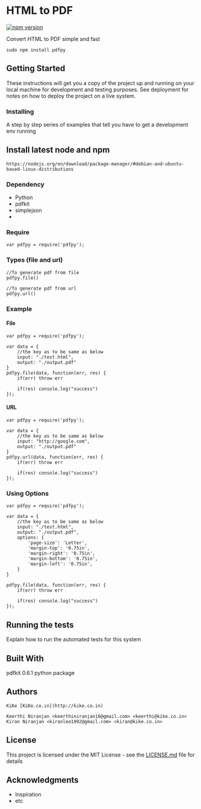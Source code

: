 # HTML to PDF

[![npm version](https://badge.fury.io/js/pdfpy.svg)](https://badge.fury.io/js/pdfpy)

Convert HTML to PDF simple and fast

```
sudo npm install pdfpy
```

## Getting Started

These instructions will get you a copy of the project up and running on your local machine for development and testing purposes. See deployment for notes on how to deploy the project on a live system.

### Installing

A step by step series of examples that tell you have to get a development env running

## Install latest node and npm
```
https://nodejs.org/en/download/package-manager/#debian-and-ubuntu-based-linux-distributions
```

### Dependency

* Python
* pdfkit
* simplejson
* 

### Require

```
var pdfpy = require('pdfpy');
```

### Types (file and url)

```
//To generate pdf from file
pdfpy.file()
```

```
//To generate pdf from url
pdfpy.url()
```

### Example


#### File
```
var pdfpy = require('pdfpy');

var data = {
    //the key as to be same as below
    input: "./test.html",
    output: "./output.pdf"
}
pdfpy.file(data, function(err, res) {
    if(err) throw err

    if(res) console.log("success")
});
```

#### URL
```
var pdfpy = require('pdfpy');

var data = {
    //the key as to be same as below
    input: "http://google.com",
    output: "./output.pdf"
}
pdfpy.url(data, function(err, res) {
    if(err) throw err

    if(res) console.log("success")
});
```

### Using Options

```
var pdfpy = require('pdfpy');

var data = {
    //the key as to be same as below
    input: "./test.html",
    output: "./output.pdf",
    options: {
        'page-size': 'Letter',
        'margin-top': '0.75in',
        'margin-right': '0.75in',
        'margin-bottom': '0.75in',
        'margin-left': '0.75in',
    }
}

pdfpy.file(data, function(err, res) {
    if(err) throw err

    if(res) console.log("success")
});

```

## Running the tests

Explain how to run the automated tests for this system

## Built With

pdfkit 0.6.1 python package

## Authors

```
KiKe [KiKe.co.in](http://kike.co.in)

Keerthi Niranjan <keerthiniranjan16@gmail.com> <keerthi@kike.co.in>
Kiran Niranjan <kiranleo1992@gmail.com> <kiran@kike.co.in>

```


## License

This project is licensed under the MIT License - see the [LICENSE.md](LICENSE.md) file for details

## Acknowledgments

* Inspiration
* etc
